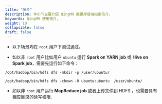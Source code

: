 ```yaml
---
title: "简介"
description: 本小节主要介绍 QingMR 数据库使用指南简介。 
keywords: QingMR 使用简介,
weight: 10
collapsible: false
draft: false
---
```




- 以下场景均在 `root` 用户下测试通过。

- 如以非 `root` 用户比如用户 `ubuntu` 运行 **Spark on YARN job** 或 **Hive on Spark job**，需要先运行如下命令：

```shell
/opt/hadoop/bin/hdfs dfs -mkdir -p /user/ubuntu/

/opt/hadoop/bin/hdfs dfs -chown -R ubuntu:ubuntu  /user/ubuntu/
```

- 如以非 `root` 用户运行 **MapReduce job** 或者上传文件到 HDFS ，也需要具有相应目录的读写权限.
